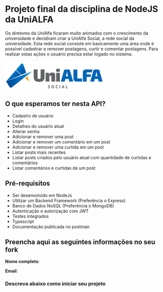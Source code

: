 # Projeto final da disciplina de NodeJS da UniALFA

Os diretores da UniAlfa ficaram muito animados com o crescimento da universidade e decidiram criar a UniAlfa Social, a rede social da universidade. Esta rede social consiste em basicamente uma área onde é possível cadastrar e remover postagens, curtir e comentar postagens. Para realizar estas ações o usuário precisa estar logado no sistema.

![UniALFA Social](logo.png)

## O que esperamos ter nesta API?

- Cadastro de usuário
- Login
- Detalhes do usuário atual
- Alterar senha
- Adicionar e remover uma post
- Adicionar e remover um comentário em um post
- Adicionar e remover uma curtida em um post
- Listar posts mais recentes
- Listar posts criados pelo usuário atual com quantidade de curtidas e comentários
- Listar comentários e curtidas de um post

## Pré-requisitos

- Ser desenvolvido em NodeJs
- Utilizar um Backend Framework (Preferência o Express)
- Banco de Dados NoSQL (Preferência o MongoDB)
- Autenticação e autorização com JWT
- Testes integrados
- Typescript
- Documentação publicada no postman

## Preencha aqui as seguintes informações no seu fork

**Nome completo**:

**Email**:

### Descreva abaixo como iniciar seu projeto
